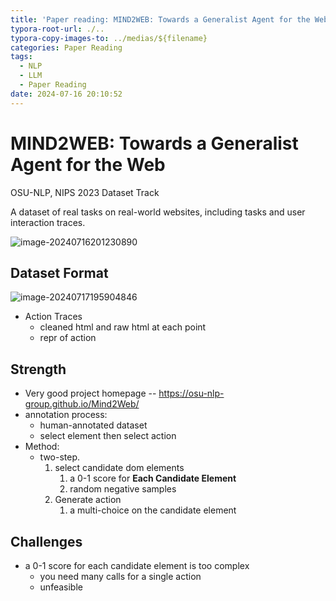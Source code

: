 ```yaml
---
title: 'Paper reading: MIND2WEB: Towards a Generalist Agent for the Web'
typora-root-url: ./..
typora-copy-images-to: ../medias/${filename}
categories: Paper Reading
tags:
  - NLP
  - LLM
  - Paper Reading
date: 2024-07-16 20:10:52
---
```


# MIND2WEB: Towards a Generalist Agent for the Web

OSU-NLP, NIPS 2023 Dataset Track

A dataset of real tasks on real-world websites, including tasks and user interaction traces.

![image-20240716201230890](/medias/Paper-reading-MIND2WEB-Towards-a-Generalist-Agent-for-the-Web/image-20240716201230890.png)

## Dataset Format

![image-20240717195904846](/medias/Paper-reading-MIND2WEB-Towards-a-Generalist-Agent-for-the-Web/image-20240717195904846.png)

* Action Traces
  * cleaned html and raw html at each point
  * repr of action

## Strength

* Very good project homepage -- https://osu-nlp-group.github.io/Mind2Web/
* annotation process:
  * human-annotated dataset
  * select element then select action
* Method:
  * two-step.
    1. select candidate dom elements
       1. a 0-1 score for **Each Candidate Element**
       2. random negative samples
    2. Generate action
       1. a multi-choice on the candidate element

## Challenges

* a 0-1 score for each candidate element is too complex
  * you need many calls for a single action
  * unfeasible
